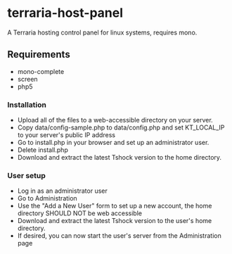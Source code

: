 terraria-host-panel
===================

A Terraria hosting control panel for linux systems, requires mono.

## Requirements
* mono-complete
* screen
* php5

### Installation

- Upload all of the files to a web-accessible directory on your server.
- Copy data/config-sample.php to data/config.php and set KT_LOCAL_IP to your server's public IP address
- Go to install.php in your browser and set up an administrator user.
- Delete install.php
- Download and extract the latest Tshock version to the home directory.

### User setup

- Log in as an administrator user
- Go to Administration
- Use the "Add a New User" form to set up a new account, the home directory SHOULD NOT be web accessible
- Download and extract the latest Tshock version to the user's home directory.
- If desired, you can now start the user's server from the Administration page
